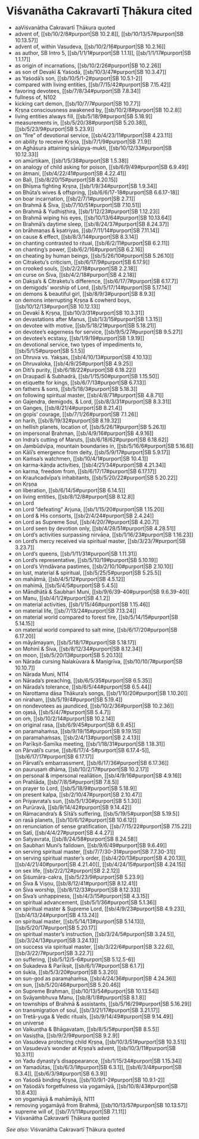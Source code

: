 # Viśvanātha Cakravartī Ṭhākura cited

* aaViśvanātha Cakravartī Ṭhākura quoted
* advent of, [[sb/10/2/8#purport|SB 10.2.8]], [[sb/10/13/57#purport|SB 10.13.57]]
* advent of, within Vasudeva, [[sb/10/2/16#purport|SB 10.2.16]]
* as author, SB Intro 5, [[sb/1/1/1#purport|SB 1.1.1]], [[sb/1/1/17#purport|SB 1.1.17]]
* as origin of incarnations, [[sb/10/2/26#purport|SB 10.2.26]]
* as son of Devakī & Yaśodā, [[sb/10/3/47#purport|SB 10.3.47]]
* as Yaśodā’s son, [[sb/10/5/1-2#purport|SB 10.5.1-2]]
* compared with living entities, [[sb/7/15/42#purport|SB 7.15.42]]
* favoring devotees, [[sb/7/8/34#purport|SB 7.8.34]]
* fullness of, N102
* kicking cart demon, [[sb/10/7/7#purport|SB 10.7.7]]
* Kṛṣṇa consciousness awakened by, [[sb/10/2/8#purport|SB 10.2.8]]
* living entities always fill, [[sb/5/18/9#purport|SB 5.18.9]]
* measurements in, [[sb/5/20/38#purport|SB 5.20.38]], [[sb/5/23/9#purport|SB 5.23.9]]
* on ”fire” of devotional service, [[sb/4/23/11#purport|SB 4.23.11]]
* on ability to receive Kṛṣṇa, [[sb/7/1/9#purport|SB 7.1.9]]
* on Aghāsura attaining sārūpya-mukti, [[sb/10/12/33#purport|SB 10.12.33]]
* on amūrtikam, [[sb/1/5/38#purport|SB 1.5.38]]
* on analogy of child asking for poison, [[sb/6/9/49#purport|SB 6.9.49]]
* on ātmani, [[sb/4/22/41#purport|SB 4.22.41]]
* on Bali, [[sb/8/20/15#purport|SB 8.20.15]]
* on Bhīṣma fighting Kṛṣṇa, [[sb/1/9/34#purport|SB 1.9.34]]
* on Bhūta’s wives & offspring, [[sb/6/6/17-18#purport|SB 6.6.17-18]]
* on boar incarnation, [[sb/2/7/1#purport|SB 2.7.1]]
* on Brahmā & Śiva, [[sb/7/10/51#purport|SB 7.10.51]]
* on Brahmā & Yudhiṣṭhira, [[sb/1/12/23#purport|SB 1.12.23]]
* on Brahmā wiping his eyes, [[sb/10/13/64#purport|SB 10.13.64]]
* on Brahmā’s daytime sleep, [[sb/8/24/37#purport|SB 8.24.37]]
* on brāhmaṇas & kṣatriyas, [[sb/7/11/14#purport|SB 7.11.14]]
* on cause & effect, [[sb/8/3/14#purport|SB 8.3.14]]
* on chanting contrasted to ritual, [[sb/6/2/11#purport|SB 6.2.11]]
* on chanting’s power, [[sb/6/2/16#purport|SB 6.2.16]]
* on cheating by human beings, [[sb/5/26/10#purport|SB 5.26.10]]
* on Citraketu’s criticism, [[sb/6/17/9#purport|SB 6.17.9]]
* on crooked souls, [[sb/2/2/18#purport|SB 2.2.18]]
* on curse on Śiva, [[sb/4/2/18#purport|SB 4.2.18]]
* on Dakṣa’s & Citraketu’s difference, [[sb/6/17/7#purport|SB 6.17.7]]
* on demigods’ worship of Lord, [[sb/5/17/14#purport|SB 5.17.14]]
* on demons & beautiful girl, [[sb/8/9/3#purport|SB 8.9.3]]
* on demons interrupting Kṛṣṇa & cowherd boys, [[sb/10/12/13#purport|SB 10.12.13]]
* on Devakī & Kṛṣṇa, [[sb/10/3/31#purport|SB 10.3.31]]
* on devastations after Manus, [[sb/1/3/15#purport|SB 1.3.15]]
* on devotee with motive, [[sb/5/18/21#purport|SB 5.18.21]]
* on devotee’s eagerness for service, [[sb/9/5/27#purport|SB 9.5.27]]
* on devotee’s ecstasy, [[sb/1/9/19#purport|SB 1.9.19]]
* on devotional service, two types of impediments to, [[sb/5/1/5#purport|SB 5.1.5]]
* on Dhruva vs. Yakṣas, [[sb/4/10/13#purport|SB 4.10.13]]
* on Dhruvaloka, [[sb/4/9/25#purport|SB 4.9.25]]
* on Diti’s purity, [[sb/6/18/22#purport|SB 6.18.22]]
* on Draupadī & Subhadrā, [[sb/1/15/50#purport|SB 1.15.50]]
* on etiquette for kings, [[sb/6/7/13#purport|SB 6.7.13]]
* on fathers & sons, [[sb/5/18/3#purport|SB 5.18.3]]
* on following spiritual master, [[sb/4/8/71#purport|SB 4.8.71]]
* on Gajendra, demigods, & Lord, [[sb/8/3/31#purport|SB 8.3.31]]
* on Ganges, [[sb/8/21/4#purport|SB 8.21.4]]
* on gopīs’ courage, [[sb/7/1/26#purport|SB 7.1.26]]
* on hariḥ, [[sb/8/19/32#purport|SB 8.19.32]]
* on hellish planets, location of, [[sb/5/26/1#purport|SB 5.26.1]]
* on impersonal Brahman, [[sb/4/9/16#purport|SB 4.9.16]]
* on Indra’s cutting of Maruts, [[sb/6/18/62#purport|SB 6.18.62]]
* on Jambūdvīpa, mountain boundaries in, [[sb/5/16/6#purport|SB 5.16.6]]
* on Kālī’s emergence from deity, [[sb/5/9/17#purport|SB 5.9.17]]
* on Kaṁsa’s watchmen, [[sb/10/4/1#purport|SB 10.4.1]]
* on karma-kāṇḍa activities, [[sb/4/21/34#purport|SB 4.21.34]]
* on karma, freedom from, [[sb/6/17/17#purport|SB 6.17.17]]
* on Krauñcadvīpa’s inhabitants, [[sb/5/20/22#purport|SB 5.20.22]]
* on Kṛṣṇa
* on liberation, [[sb/6/14/5#purport|SB 6.14.5]]
* on living entities, [[sb/8/12/8#purport|SB 8.12.8]]
* on Lord
* on Lord ”defeating” Arjuna, [[sb/1/15/20#purport|SB 1.15.20]]
* on Lord & His consorts, [[sb/2/4/24#purport|SB 2.4.24]]
* on Lord as Supreme Soul, [[sb/4/20/7#purport|SB 4.20.7]]
* on Lord seen by devotion only, [[sb/4/28/51#purport|SB 4.28.51]]
* on Lord’s activities surpassing nirvāṇa, [[sb/1/16/23#purport|SB 1.16.23]]
* on Lord’s mercy received via spiritual master, [[sb/3/23/7#purport|SB 3.23.7]]
* on Lord’s queens, [[sb/1/11/31#purport|SB 1.11.31]]
* on Lord’s representative, [[sb/5/10/19#purport|SB 5.10.19]]
* on Lord’s Vṛndāvana pastimes, [[sb/2/10/10#purport|SB 2.10.10]]
* on lust, material & spiritual, [[sb/5/25/5#purport|SB 5.25.5]]
* on mahātmā, [[sb/4/5/12#purport|SB 4.5.12]]
* on mahimā, [[sb/5/4/5#purport|SB 5.4.5]]
* on Māndhātā & Saubhari Muni, [[sb/9/6/39-40#purport|SB 9.6.39-40]]
* on Manu, [[sb/4/1/2#purport|SB 4.1.2]]
* on material activities, [[sb/1/15/46#purport|SB 1.15.46]]
* on material life, [[sb/7/13/24#purport|SB 7.13.24]]
* on material world compared to forest fire, [[sb/5/14/15#purport|SB 5.14.15]]
* on material world compared to salt mine, [[sb/6/17/20#purport|SB 6.17.20]]
* on māyāmayam, [[sb/5/18/17#purport|SB 5.18.17]]
* on Mohinī & Śiva, [[sb/8/12/34#purport|SB 8.12.34]]
* on moon, [[sb/5/20/13#purport|SB 5.20.13]]
* on Nārada cursing Nalakūvara & Maṇigrīva, [[sb/10/10/7#purport|SB 10.10.7]]
* on Nārada Muni, N114
* on Nārada’s preaching, [[sb/6/5/35#purport|SB 6.5.35]]
* on Nārada’s tolerance, [[sb/6/5/44#purport|SB 6.5.44]]
* on Narottama dāsa Ṭhākura’s songs, [[sb/1/10/20#purport|SB 1.10.20]]
* on niraham, [[sb/5/19/4#purport|SB 5.19.4]]
* on nondevotees as jaundiced, [[sb/10/2/36#purport|SB 10.2.36]]
* on ojasā, [[sb/5/4/7#purport|SB 5.4.7]]
* on oṁ, [[sb/10/2/14#purport|SB 10.2.14]]
* on original rasa, [[sb/6/9/45#purport|SB 6.9.45]]
* on paramahaṁsa, [[sb/9/19/15#purport|SB 9.19.15]]
* on paramahaṁsas, [[sb/2/4/13#purport|SB 2.4.13]]
* on Parīkṣit-Śamīka meeting, [[sb/1/18/31#purport|SB 1.18.31]]
* on Pārvatī’s curse, [[sb/6/17/4-5#purport|SB 6.17.4-5]], [[sb/6/17/17#purport|SB 6.17.17]]
* on Pārvatī’s embarrassment, [[sb/6/17/36#purport|SB 6.17.36]]
* on pauruṣaṁ dhāma, [[sb/10/2/17#purport|SB 10.2.17]]
* on personal & impersonal realiātion, [[sb/4/9/16#purport|SB 4.9.16]]
* on Prahlāda, [[sb/7/8/5#purport|SB 7.8.5]]
* on prayer to Lord, [[sb/5/18/9#purport|SB 5.18.9]]
* on present kalpa, [[sb/2/10/47#purport|SB 2.10.47]]
* on Priyavrata’s sun, [[sb/5/1/30#purport|SB 5.1.30]]
* on Purūravā, [[sb/9/14/42#purport|SB 9.14.42]]
* on Rāmacandra’s & Sītā’s suffering, [[sb/5/19/5#purport|SB 5.19.5]]
* on rasā planets, [[sb/10/6/12#purport|SB 10.6.12]]
* on renunciation of sense gratification, [[sb/7/15/22#purport|SB 7.15.22]]
* on Satī, [[sb/4/4/27#purport|SB 4.4.27]]
* on Satyavrata, [[sb/8/24/58#purport|SB 8.24.58]]
* on Saubhari Muni’s falldown, [[sb/9/6/49#purport|SB 9.6.49]]
* on serving spiritual master, [[sb/7/7/30-31#purport|SB 7.7.30-31]]
* on serving spiritual master’s order, [[sb/4/20/13#purport|SB 4.20.13]], [[sb/4/21/40#purport|SB 4.21.40]], [[sb/4/24/15#purport|SB 4.24.15]]
* on sex life, [[sb/2/2/12#purport|SB 2.2.12]]
* on Śiśumāra-cakra, [[sb/5/23/9#purport|SB 5.23.9]]
* on Śiva & Viṣṇu, [[sb/8/12/41#purport|SB 8.12.41]]
* on Śiva worship, [[sb/8/12/33#purport|SB 8.12.33]]
* on Śiva’s unhappiness, [[sb/4/3/15#purport|SB 4.3.15]]
* on spiritual advancement, [[sb/5/1/36#purport|SB 5.1.36]]
* on spiritual master & Supreme Lord, [[sb/4/9/23#purport|SB 4.9.23]], [[sb/4/13/24#purport|SB 4.13.24]]
* on spiritual master, [[sb/5/14/13#purport|SB 5.14.13]], [[sb/5/20/17#purport|SB 5.20.17]]
* on spiritual master’s instruction, [[sb/3/24/5#purport|SB 3.24.5]], [[sb/3/24/13#purport|SB 3.24.13]]
* on success via spiritual master, [[sb/3/22/6#purport|SB 3.22.6]], [[sb/3/22/7#purport|SB 3.22.7]]
* on suffering, [[sb/5/12/5-6#purport|SB 5.12.5-6]]
* on Śukadeva & Parīkṣit, [[sb/6/1/7#purport|SB 6.1.7]]
* on śukla, [[sb/5/3/20#purport|SB 5.3.20]]
* on sun-god as paramahaṁsa, [[sb/4/24/36#purport|SB 4.24.36]]
* on sun, [[sb/5/20/46#purport|SB 5.20.46]]
* on Supreme Brahman, [[sb/10/13/54#purport|SB 10.13.54]]
* on Svāyambhuva Manu, [[sb/8/1/8#purport|SB 8.1.8]]
* on townships of Brahmā & assistants, [[sb/5/16/29#purport|SB 5.16.29]]
* on transmigration of soul, [[sb/3/21/17#purport|SB 3.21.17]]
* on Tretā-yuga & Vedic rituals, [[sb/9/14/49#purport|SB 9.14.49]]
* on universe
* on Vaikuṇṭha & Bhāgavatam, [[sb/8/5/5#purport|SB 8.5.5]]
* on Vasiṣṭha, [[sb/9/2/9#purport|SB 9.2.9]]
* on Vasudeva protecting child Kṛṣṇa, [[sb/10/3/51#purport|SB 10.3.51]]
* on Vasudeva’s wonder at Kṛṣṇa’s advent, [[sb/10/3/11#purport|SB 10.3.11]]
* on Yadu dynasty’s disappearance, [[sb/1/15/34#purport|SB 1.15.34]]
* on Yamadūtas, [[sb/6/3/1#purport|SB 6.3.1]], [[sb/6/3/4#purport|SB 6.3.4]], [[sb/6/3/9#purport|SB 6.3.9]]
* on Yaśodā binding Kṛṣṇa, [[sb/10/9/1-2#purport|SB 10.9.1-2]]
* on Yaśodā’s forgetfulness via yogamāyā, [[sb/10/8/43#purport|SB 10.8.43]]
* on yogamāyā & mahāmāyā, N111
* removing yogamāyā from Brahmā, [[sb/10/13/57#purport|SB 10.13.57]]
* supreme will of, [[sb/7/1/11#purport|SB 7.1.11]]
* Viśvanātha Cakravartī Ṭhākura quoted

*See also:* Viśvanātha Cakravartī Ṭhākura quoted
